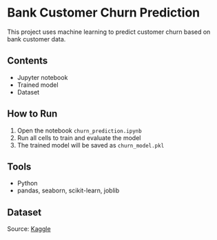 # Bank Customer Churn Prediction

This project uses machine learning to predict customer churn based on bank customer data.

## Contents
- Jupyter notebook
- Trained model
- Dataset

## How to Run
1. Open the notebook `churn_prediction.ipynb`
2. Run all cells to train and evaluate the model
3. The trained model will be saved as `churn_model.pkl`

## Tools
- Python
- pandas, seaborn, scikit-learn, joblib

## Dataset
Source: [Kaggle](https://www.kaggle.com/datasets/radheshyamkollipara/bank-customer-churn)
